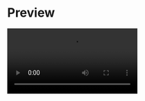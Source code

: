   <h1>Preview</h1>
<video autoplay src="https://github.com/user-attachments/assets/295a0309-0516-4c46-a92c-c687e0b14a7d"></video>
